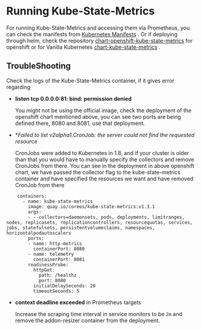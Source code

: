 # Running Kube-State-Metrics

For running Kube-State-Metrics and accessing them via Prometheus, you can check the manifests from [Kubernetes Manifests](https://github.com/kubernetes/kube-state-metrics/tree/master/kubernetes) . Or if deploying through helm, check the repository [chart-openshift-kube-state-metrics](https://github.com/stakater/chart-openshift-kube-state-metrics) for openshift or for Vanilla Kubernetes [chart-kube-state-metrics](https://github.com/stakater/chart-kube-state-metrics) .

## TroubleShooting

Check the logs of the Kube-State-Metrics container, if it gives error regarding 

- **listen tcp 0.0.0.0:81: bind: permission denied**
    
    You might not be using the official image, check the deployment of the openshift chart mentioned above, you can see two ports are being defined there, 8080 and 8081, use that deployment.


- **Failed to list *v2alpha1.CronJob: the server could not find the requested resource**
    
    CronJobs were added to Kubernetes in 1.8, and if your cluster is older than that you would have to manually specify the collectors and remove CronJobs from there. You can see in the deployment in above openshift chart, we have passed the collector flag to the kube-state-metrics container and have specified the resources we want and have removed CronJob from there

```
    containers:
      - name: kube-state-metrics
        image: quay.io/coreos/kube-state-metrics:v1.3.1
        args:
        - --collectors=daemonsets, pods, deployments, limitranges, nodes, replicasets, replicationcontrollers, resourcequotas, services, jobs, statefulsets, persistentvolumeclaims, namespaces, horizontalpodautoscalers
        ports:
        - name: http-metrics
          containerPort: 8080
        - name: telemetry
          containerPort: 8081
        readinessProbe:
          httpGet:
            path: /healthz
            port: 8080
          initialDelaySeconds: 20
          timeoutSeconds: 5
```

- **context deadline exceeded** in Prometheus targets
    
    Increase the scraping time interval in service monitors to be `2m` and remove the addon-resizer container from the deployment.
